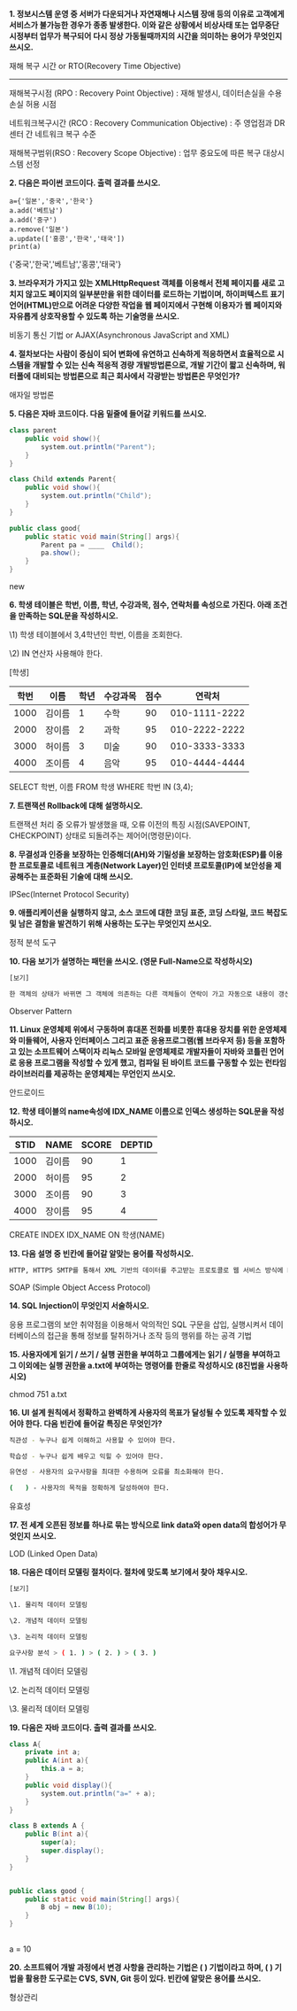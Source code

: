 **1. 정보시스템 운영 중 서버가 다운되거나 자연재해나 시스템 장애 등의 이유로 고객에게 서비스가 불가능한 경우가 종종 발생한다. 이와 같은 상황에서 비상사태 또는 업무중단 시정부터 업무가 복구되어 다시 정상 가동될때까지의 시간을 의미하는 용어가 무엇인지 쓰시오.**

재해 복구 시간 or RTO(Recovery Time Objective)

***

재해복구시점 (RPO : Recovery Point Objective) : 재해 발생시, 데이터손실을 수용 손실 허용 시점

네트워크복구시간 (RCO : Recovery Communication Objective) : 주 영업점과 DR센터 간 네트워크 복구 수준 

재해복구범위(RSO : Recovery Scope Objective) : 업무 중요도에 따른 복구 대상시스템 선정 

 

**2. 다음은 파이썬 코드이다. 출력 결과를 쓰시오.**

```
a={'일본','중국','한국'}
a.add('베트남')
a.add('중구')
a.remove('일본')
a.update(['홍콩','한국','태국'])
print(a)
```

{'중국','한국','베트남','홍콩','태국'}



**3. 브라우저가 가지고 있는 XMLHttpRequest 객체를 이용해서 전체 페이지를 새로 고치지 않고도 페이지의 일부분만을 위한 데이터를 로드하는 기법이며, 하이퍼텍스트 표기 언어(HTML)만으로 어려운 다양한 작업을 웹 페이지에서 구현해 이용자가 웹 페이지와 자유롭게 상호작용할 수 있도록 하는 기술명을 쓰시오.**

비동기 통신 기법 or AJAX(Asynchronous JavaScript and XML)



**4. 절차보다는 사람이 중심이 되어 변화에 유연하고 신속하게 적응하면서 효율적으로 시스템을 개발할 수 있는 신속 적응적 경량 개발방법론으로, 개발 기간이 짧고 신속하며, 워터폴에 대비되는 방법론으로 최근 회사에서 각광받는 방법론은 무엇인가?**

애자일 방법론



**5. 다음은 자바 코드이다. 다음 밑줄에 들어갈 키워드를 쓰시오.**

```java
class parent
	public void show(){
    	system.out.println("Parent");
    }
}

class Child extends Parent{
	public void show(){
    	system.out.println("Child");
    }
}

public class good{
	public static void main(String[] args){
    	Parent pa = ____  Child();
        pa.show();
    }
}
```

new



**6. 학생 테이블은 학번, 이름, 학년, 수강과목, 점수, 연락처를 속성으로 가진다. 아래 조건을 만족하는 SQL문을 작성하시오.**

\1) 학생 테이블에서 3,4학년인 학번, 이름을 조회한다.

\2) IN 연산자 사용해야 한다.

[학생]

| 학번 | 이름   | 학년 | 수강과목 | 점수 | 연락처        |
| ---- | ------ | ---- | -------- | ---- | ------------- |
| 1000 | 김이름 | 1    | 수학     | 90   | 010-1111-2222 |
| 2000 | 장이름 | 2    | 과학     | 95   | 010-2222-2222 |
| 3000 | 허이름 | 3    | 미술     | 90   | 010-3333-3333 |
| 4000 | 조이름 | 4    | 음악     | 95   | 010-4444-4444 |

SELECT 학번, 이름 FROM 학생 WHERE 학번 IN (3,4);

 

**7. 트랜잭션 Rollback에 대해 설명하시오.**

트랜잭션 처리 중 오류가 발생했을 때, 오류 이전의 특징 시점(SAVEPOINT, CHECKPOINT) 상태로 되돌려주는 제어어(명령문)이다.

 

**8. 무결성과 인증을 보장하는 인증해더(AH)와 기밀성을 보장하는 암호화(ESP)를 이용한 프로토콜로 네트워크 계층(Network Layer)인 인터넷 프로토콜(IP)에 보안성을 제공해주는 표준화된 기술에 대해 쓰시오.**

IPSec(Internet Protocol Security)

 

**9. 애플리케이션을 실행하지 않고, 소스 코드에 대한 코딩 표준, 코딩 스타일, 코드 복잡도 및 남은 결함을 발견하기 위해 사용하는 도구는 무엇인지 쓰시오.**

정적 분석 도구



**10. 다음 보기가 설명하는 패턴을 쓰시오. (영문 Full-Name으로 작성하시오)**

```bash
[보기]

한 객체의 상태가 바뀌면 그 객체에 의존하는 다른 객체들이 연락이 가고 자동으로 내용이 갱신되는 방법으로 일대 다의 의존성을 가지며 상호작용하는 객체 사이에서는 가능하면 느슨하게 결합하는 디자인을 사용해야 한다.
```

Observer Pattern



**11. Linux 운영체제 위에서 구동하며 휴대폰 전화를 비롯한 휴대용 장치를 위한 운영체제와 미들웨어, 사용자 인터페이스 그리고 표준 응용프로그램(웹 브라우저 등) 등을 포함하고 있는 소프트웨어 스택이자 리눅스 모바일 운영체제로 개발자들이 자바와 코틀린 언어로 응용 프로그램을 작성할 수 있게 했고, 컴파일 된 바이트 코드를 구동할 수 있는 런타임 라이브러리를 제공하는 운영체제는 무언인지 쓰시오.**

안드로이드



**12. 학생 테이블의 name속성에 IDX_NAME 이름으로 인덱스 생성하는 SQL문을 작성하시오.**

| STID | NAME   | SCORE | DEPTID |
| ---- | ------ | ----- | ------ |
| 1000 | 김이름 | 90    | 1      |
| 2000 | 허이름 | 95    | 2      |
| 3000 | 조이름 | 90    | 3      |
| 4000 | 장이름 | 95    | 4      |

CREATE INDEX IDX_NAME ON 학생(NAME)

 

**13. 다음 설명 중 빈칸에 들어갈 알맞는 용어를 작성하시오.**

```bash
HTTP, HTTPS SMTP를 통해서 XML 기반의 데이터를 주고받는 프로토콜로 웹 서비스 방식에 HTTP기반의 (  ) 을/를 사용하여 송수신한다. (  ) 대신 레스트풀(RESTful) 프로토콜로 대체할 수 있다.
```

SOAP (Simple Object Access Protocol)



**14. SQL Injection이 무엇인지 서술하시오.**

응용 프로그램의 보안 취약점을 이용해서 악의적인 SQL 구문을 삽입, 실행시켜서 데이터베이스의 접근을 통해 정보를 탈취하거나 조작 등의 행위를 하는 공격 기법

 

 

**15. 사용자에게 읽기 / 쓰기 / 실행 권한을 부여하고 그룹에게는 읽기 / 실행을 부여하고 그 이외에는 실행 권한을 a.txt에 부여하는 명령어를 한줄로 작성하시오 (8진법을 사용하시오)**

chmod 751 a.txt

 

**16. UI 설계 원칙에서 정확하고 완벽하게 사용자의 목표가 달성될 수 있도록 제작할 수 있어야 한다. 다음 빈칸에 들어갈 특징은 무엇인가?**

```bash
직관성 - 누구나 쉽게 이해하고 사용할 수 있어야 한다.

학습성 - 누구나 쉽게 배우고 익힐 수 있어야 한다.

유연성 - 사용자의 요구사항을 최대한 수용하며 오류를 최소화해야 한다.

(   ) - 사용자의 목적을 정확하게 달성하여야 한다. 
```

유효성



**17. 전 세계 오픈된 정보를 하나로 묶는 방식으로 link data와 open data의 합성어가 무엇인지 쓰시오.**



LOD (Linked Open Data)



**18. 다음은 데이터 모델링 절차이다. 절차에 맞도록 보기에서 찾아 채우시오.**

```bash
[보기]

\1. 물리적 데이터 모델링

\2. 개념적 데이터 모델링

\3. 논리적 데이터 모델링

요구사항 분석 > ( 1. ) > ( 2. ) > ( 3. )
```

\1. 개념적 데이터 모델링

\2. 논리적 데이터 모델링

\3. 물리적 데이터 모델링

  

**19. 다음은 자바 코드이다. 출력 결과를 쓰시오.**

```java
class A{
	private int a;
    public A(int a){
    	this.a = a;
    }
    public void display(){
    	system.out.println("a=" + a);
    }
}

class B extends A {
	public B(int a){
    	super(a);
        super.display();
    }
}


public class good {
	public static void main(String[] args){
    	B obj = new B(10);
    }
}
  
```

a = 10



 

**20. 소프트웨어 개발 과정에서 변경 사항을 관리하는 기법은 (   ) 기법이라고 하며, (   ) 기법을 활용한 도구로는 CVS, SVN, Git 등이 있다. 빈칸에 알맞은 용어를 쓰시오.**

형상관리